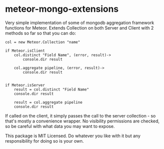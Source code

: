 meteor-mongo-extensions
=======================

Very simple implementation of some of mongodb aggregation framework functions for Meteor. Extends Collection on
both Server and Client with 2 methods so far so that you can do:

    col = new Meteor.Collection "name"

    if Meteor.isClient
        col.distinct "Field Name", (error, result)->
            console.dir result

        col.aggregate pipeline, (error, result)->
            console.dir result


    if Meteor.isServer
        result = col.distinct "Field Name"
        console.dir result

        result = col.aggregate pipeline
        console.dir result


If called on the client, it simply passes the call to the server collection - so that's mostly a convenience wrapper.
No visibility permissions are checked, so be careful with what data you may want to expose.

This package is MIT Licensed. Do whatever you like with it but any responsibility for doing so is your own.
